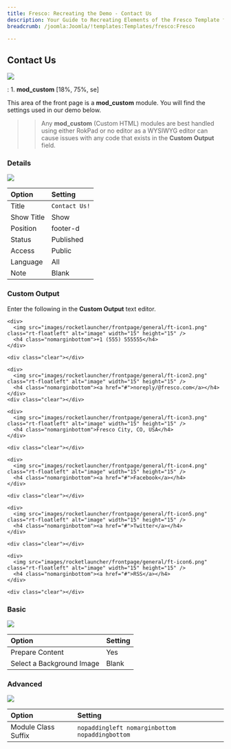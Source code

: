 ```yaml
---
title: Fresco: Recreating the Demo - Contact Us
description: Your Guide to Recreating Elements of the Fresco Template for Joomla
breadcrumb: /joomla:Joomla/!templates:Templates/fresco:Fresco

---
```


Contact Us
----
![][demo]

:   1. **mod_custom** [18%, 75%, se]

This area of the front page is a **mod_custom** module. You will find the settings used in our demo below.

>> Any **mod_custom** (Custom HTML) modules are best handled using either RokPad or no editor as a WYSIWYG editor can cause issues with any code that exists in the **Custom Output** field.

### Details
![][demo2]

| Option     | Setting          |  
| :--------- | :--------------- |  
| Title      | `Contact Us!`    |  
| Show Title | Show             |  
| Position   | footer-d         |  
| Status     | Published        |  
| Access     | Public           |  
| Language   | All              |  
| Note       | Blank            |  

### Custom Output
Enter the following in the **Custom Output** text editor.

~~~
<div>
  <img src="images/rocketlauncher/frontpage/general/ft-icon1.png" class="rt-floatleft" alt="image" width="15" height="15" />
  <h4 class="nomarginbottom">+1 (555) 555555</h4>
</div>

<div class="clear"></div>

<div>
  <img src="images/rocketlauncher/frontpage/general/ft-icon2.png" class="rt-floatleft" alt="image" width="15" height="15" />
  <h4 class="nomarginbottom"><a href="#">noreply/@fresco.com</a></h4>
</div>
<div class="clear"></div>

<div>
  <img src="images/rocketlauncher/frontpage/general/ft-icon3.png" class="rt-floatleft" alt="image" width="15" height="15" />
  <h4 class="nomarginbottom">Fresco City, CO, USA</h4>
</div>

<div class="clear"></div>

<div>
  <img src="images/rocketlauncher/frontpage/general/ft-icon4.png" class="rt-floatleft" alt="image" width="15" height="15" />
  <h4 class="nomarginbottom"><a href="#">Facebook</a></h4>
</div>

<div class="clear"></div>

<div>
  <img src="images/rocketlauncher/frontpage/general/ft-icon5.png" class="rt-floatleft" alt="image" width="15" height="15" />
  <h4 class="nomarginbottom"><a href="#">Twitter</a></h4>
</div>

<div class="clear"></div>

<div>
  <img src="images/rocketlauncher/frontpage/general/ft-icon6.png" class="rt-floatleft" alt="image" width="15" height="15" />
  <h4 class="nomarginbottom"><a href="#">RSS</a></h4>
</div>

<div class="clear"></div>
~~~

### Basic
![][demo3]

| Option                    | Setting |  
| :------------------------ | :------ |  
| Prepare Content           | Yes     |  
| Select a Background Image | Blank   |

### Advanced
![][demo4]

| Option              | Setting                                        |  
| :------------------ | :--------------------------------------------- |  
| Module Class Suffix | `nopaddingleft nomarginbottom nopaddingbottom` |  

[demo]: assets/demo_12.jpeg
[demo2]: assets/contact_1.jpeg
[demo3]: assets/contact_2.jpeg
[demo4]: assets/contact_3.jpeg